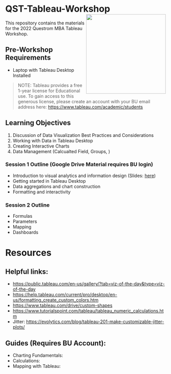 # QST-Tableau-Workshop  <img src="https://tas.businesshub.london/wp-content/uploads/2021/02/tableau-integration-logo.png" width = "250" height = "250" align="right" />


This repository contains the materials for the 2022 Questrom MBA Tableau Workshop.

## Pre-Workshop Requirements

- Laptop with Tableau Desktop Installed

> NOTE:  Tableau provides a free 1-year license for Educational use.  To gain access to this generous license, please create an account with your BU email address here: https://www.tableau.com/academic/students

## Learning Objectives

1.  Discussion of Data Visualization Best Practices and Considerations
2.  Working with Data in Tableau Desktop
3.  Creating Interactive Charts
4.  Data Management (Calcualted Field, Groups, )



### Session 1 Outline (Google Drive Material requires BU login)

- Introduction to visual analytics and information design (Slides: [here](https://docs.google.com/presentation/d/1y0iQrgUQ8A8h_c-Sm38U3NOzR5W5DY9SVV8JpgK5UGg/edit?usp=sharing))
- Getting started in Tableau Desktop
- Data aggregations and chart construction
- Formatting and interactivity


### Session 2 Outline

- Formulas
- Parameters
- Mapping
- Dashboards


# Resources


## Helpful links:

- https://public.tableau.com/en-us/gallery/?tab=viz-of-the-day&type=viz-of-the-day
- https://help.tableau.com/current/pro/desktop/en-us/formatting_create_custom_colors.htm
- https://www.tableau.com/drive/custom-shapes
- https://www.tutorialspoint.com/tableau/tableau_numeric_calculations.htm
- Jitter: https://evolytics.com/blog/tableau-201-make-customizable-jitter-plots/

## Guides (Requires BU Account):

- Charting Fundamentals: [](https://drive.google.com/file/d/1uinwvSdH56CAX4PaaUtiIOUQi4c29yr5/view?usp=sharing)
- Calculations: [](https://drive.google.com/file/d/1LyT8r3opkHYXZXn0v--ov9M3ttEc4tRm/view?usp=sharing)
- Mapping with Tableau: [](https://drive.google.com/file/d/1d_jqGWvtyGK9WygM6mt-KL_frBK8AiGP/view?usp=sharing)
